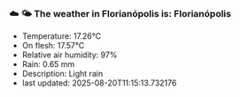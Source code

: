 ### ☁️ 🌤️  The weather in Florianópolis is: Florianópolis

- Temperature: 17.26°C
- On flesh: 17.57°C
- Relative air humidity: 97%
- Rain: 0.65 mm
- Description: Light rain
- last updated: 2025-08-20T11:15:13.732176
